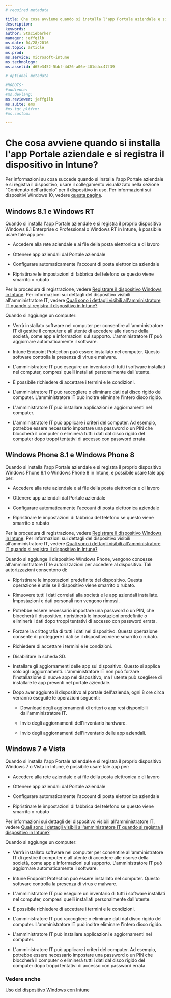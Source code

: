 ```yaml
---
# required metadata

title: Che cosa avviene quando si installa l'app Portale aziendale e si registra il dispositivo in Intune? | Microsoft Intune
description:
keywords:
author: Staciebarker
manager: jeffgilb
ms.date: 04/28/2016
ms.topic: article
ms.prod:
ms.service: microsoft-intune
ms.technology:
ms.assetid: d65e3452-5bbf-4d26-a06e-401ddcc47f39

# optional metadata

#ROBOTS:
#audience:
#ms.devlang:
ms.reviewer: jeffgilb
ms.suite: ems
#ms.tgt_pltfrm:
#ms.custom:

---
```



# Che cosa avviene quando si installa l'app Portale aziendale e si registra il dispositivo in Intune?

Per informazioni su cosa succede quando si installa l'app Portale aziendale e si registra il dispositivo, usare il collegamento visualizzato nella sezione "Contenuto dell'articolo" per il dispositivo in uso. Per informazioni sui dispositivi Windows 10, vedere [questa pagina](what-happens-if-you-install-the-company-portal-app-and-enroll-your-device-in-intune-windows10.md).

## Windows 8.1 e Windows RT
Quando si installa l'app Portale aziendale e si registra il proprio dispositivo Windows 8.1 Enterprise o Professional o Windows RT in Intune, è possibile usare tale app per:

-   Accedere alla rete aziendale e ai file della posta elettronica e di lavoro

-   Ottenere app aziendali dal Portale aziendale

-   Configurare automaticamente l'account di posta elettronica aziendale

-   Ripristinare le impostazioni di fabbrica del telefono se questo viene smarrito o rubato

Per la procedura di registrazione, vedere [Registrare il dispositivo Windows in Intune](enroll-your-device-in-intune-windows.md). Per informazioni sui dettagli del dispositivo visibili all'amministratore IT, vedere [Quali sono i dettagli visibili all'amministratore IT quando si registra il dispositivo in Intune?](what-can-your-it-administrator-see-when-you-enroll-your-device-in-intune-windows.md)

Quando si aggiunge un computer:

-   Verrà installato software nel computer per consentire all'amministratore IT di gestire il computer e all'utente di accedere alle risorse della società, come app e informazioni sul supporto. L'amministratore IT può aggiornare automaticamente il software.

-   Intune Endpoint Protection può essere installato nel computer. Questo software controlla la presenza di virus e malware.

-   L'amministratore IT può eseguire un inventario di tutti i software installati nel computer, compresi quelli installati personalmente dall'utente.

-   È possibile richiedere di accettare i termini e le condizioni.

-   L'amministratore IT può raccogliere o eliminare dati dal disco rigido del computer. L'amministratore IT può inoltre eliminare l'intero disco rigido.

-   L'amministratore IT può installare applicazioni e aggiornamenti nel computer.

-   L'amministratore IT può applicare i criteri del computer. Ad esempio, potrebbe essere necessario impostare una password o un PIN che bloccherà il computer o eliminerà tutti i dati dal disco rigido del computer dopo troppi tentativi di accesso con password errata.

## Windows Phone 8.1 e Windows Phone 8
Quando si installa l'app Portale aziendale e si registra il proprio dispositivo Windows Phone 8.1 o Windows Phone 8 in Intune, è possibile usare tale app per:

-   Accedere alla rete aziendale e ai file della posta elettronica e di lavoro

-   Ottenere app aziendali dal Portale aziendale

-   Configurare automaticamente l'account di posta elettronica aziendale

-   Ripristinare le impostazioni di fabbrica del telefono se questo viene smarrito o rubato

Per la procedura di registrazione, vedere [Registrare il dispositivo Windows in Intune](enroll-your-device-in-intune-windows.md). Per informazioni sui dettagli del dispositivo visibili all'amministratore IT, vedere [Quali sono i dettagli visibili all'amministratore IT quando si registra il dispositivo in Intune?](what-can-your-it-administrator-see-when-you-enroll-your-device-in-intune-windows.md)

Quando si aggiunge il dispositivo Windows Phone, vengono concesse all'amministratore IT le autorizzazioni per accedere al dispositivo. Tali autorizzazioni consentono di:

-   Ripristinare le impostazioni predefinite del dispositivo. Questa operazione è utile se il dispositivo viene smarrito o rubato.

-   Rimuovere tutti i dati correlati alla società e le app aziendali installate. Impostazioni e dati personali non vengono rimossi.

-   Potrebbe essere necessario impostare una password o un PIN, che bloccherà il dispositivo, ripristinerà le impostazioni predefinite o eliminerà i dati dopo troppi tentativi di accesso con password errata.

-   Forzare la crittografia di tutti i dati nel dispositivo. Questa operazione consente di proteggere i dati se il dispositivo viene smarrito o rubato.

-   Richiedere di accettare i termini e le condizioni.

-   Disabilitare la scheda SD.

-   Installare gli aggiornamenti delle app sul dispositivo. Questo si applica solo agli aggiornamenti. L'amministratore IT non può forzare l'installazione di nuove app nel dispositivo, ma l'utente può scegliere di installare le app presenti nel portale aziendale.

-   Dopo aver aggiunto il dispositivo al portale dell'azienda, ogni 8 ore circa verranno eseguite le operazioni seguenti:

    -   Download degli aggiornamenti di criteri o app resi disponibili dall'amministratore IT.

    -   Invio degli aggiornamenti dell'inventario hardware.

    -   Invio degli aggiornamenti dell'inventario delle app aziendali.

## Windows 7 e Vista
Quando si installa l'app Portale aziendale e si registra il proprio dispositivo Windows 7 o Vista in Intune, è possibile usare tale app per:

-   Accedere alla rete aziendale e ai file della posta elettronica e di lavoro

-   Ottenere app aziendali dal Portale aziendale

-   Configurare automaticamente l'account di posta elettronica aziendale

-   Ripristinare le impostazioni di fabbrica del telefono se questo viene smarrito o rubato

Per informazioni sui dettagli del dispositivo visibili all'amministratore IT, vedere [Quali sono i dettagli visibili all'amministratore IT quando si registra il dispositivo in Intune?](what-can-your-it-administrator-see-when-you-enroll-your-device-in-intune-windows.md)

Quando si aggiunge un computer:

-   Verrà installato software nel computer per consentire all'amministratore IT di gestire il computer e all'utente di accedere alle risorse della società, come app e informazioni sul supporto. L'amministratore IT può aggiornare automaticamente il software.

-   Intune Endpoint Protection può essere installato nel computer. Questo software controlla la presenza di virus e malware.

-   L'amministratore IT può eseguire un inventario di tutti i software installati nel computer, compresi quelli installati personalmente dall'utente.

-   È possibile richiedere di accettare i termini e le condizioni.

-   L'amministratore IT può raccogliere o eliminare dati dal disco rigido del computer. L'amministratore IT può inoltre eliminare l'intero disco rigido.

-   L'amministratore IT può installare applicazioni e aggiornamenti nel computer.

-   L'amministratore IT può applicare i criteri del computer. Ad esempio, potrebbe essere necessario impostare una password o un PIN che bloccherà il computer o eliminerà tutti i dati dal disco rigido del computer dopo troppi tentativi di accesso con password errata.

### Vedere anche
[Uso del dispositivo Windows con Intune](using-your-windows-device-with-intune.md)


<!--HONumber=Jun16_HO1-->



